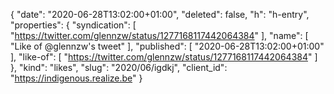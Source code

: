 {
  "date": "2020-06-28T13:02:00+01:00",
  "deleted": false,
  "h": "h-entry",
  "properties": {
    "syndication": [
      "https://twitter.com/glennzw/status/1277168117442064384"
    ],
    "name": [
      "Like of @glennzw's tweet"
    ],
    "published": [
      "2020-06-28T13:02:00+01:00"
    ],
    "like-of": [
      "https://twitter.com/glennzw/status/1277168117442064384"
    ]
  },
  "kind": "likes",
  "slug": "2020/06/igdkj",
  "client_id": "https://indigenous.realize.be"
}
